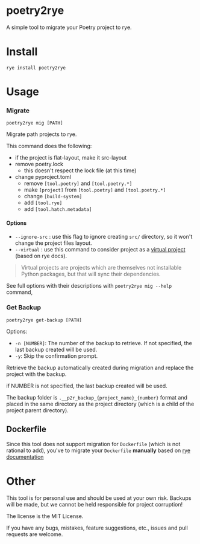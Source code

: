 # poetry2rye

A simple tool to migrate your Poetry project to rye.

# Install
```commandline
rye install poetry2rye
```

# Usage
### Migrate
`poetry2rye mig [PATH]`

Migrate path projects to rye.

This command does the following:
- if the project is flat-layout, make it src-layout
- remove poetry.lock
  - this doesn't respect the lock file (at this time)
- change pyproject.toml
  - remove `[tool.poetry]` and `[tool.poetry.*]`
  - make `[project]` from `[tool.poetry]` and `[tool.poetry.*]`
  - change `[build-system]`
  - add `[tool.rye]`
  - add `[tool.hatch.metadata]`

#### Options
- `--ignore-src` : use this flag to ignore creating `src/` directory, so it won't change the project files layout.
- `--virtual` : use this command to consider project as a [virtual project](https://rye.astral.sh/guide/virtual/) (based on rye docs).
> Virtual projects are projects which are themselves not installable Python packages, but that will sync their dependencies. 


See full options with their descriptions with `poetry2rye mig --help` command,


### Get Backup
`poetry2rye get-backup [PATH]`

Options:
- `-n [NUMBER]`: The number of the backup to retrieve. If not specified, the last backup created will be used.
- `-y`: Skip the confirmation prompt.

Retrieve the backup automatically created during migration and replace the project with the backup.

if NUMBER is not specified, the last backup created will be used.

The backup folder is `.__p2r_backup_{project_name}_{number}` format and placed in the same directory as the project directory (which is a child of the project parent directory).

## Dockerfile
Since this tool does not support migration for `Dockerfile` (which is not rational to add), you've to migrate your `Dockerfile` **manually** based on [rye documentation](https://rye.astral.sh/guide/docker/)

# Other
This tool is for personal use and should be used at your own risk. Backups will be made, but we cannot be held responsible for project corruption!

The license is the MIT License.

If you have any bugs, mistakes, feature suggestions, etc., issues and pull requests are welcome.
